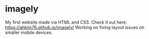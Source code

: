# imagely
My first website made via HTML and CSS. Check it out here: https://ahkim76.github.io/imagely/ 
Working on fixing layout issues on smaller mobile devices.
